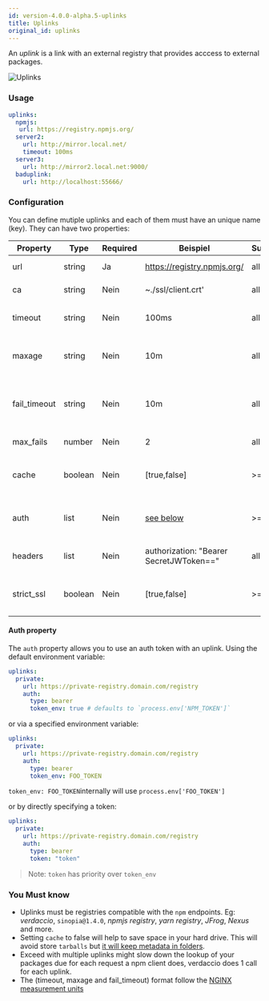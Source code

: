 ```yaml
---
id: version-4.0.0-alpha.5-uplinks
title: Uplinks
original_id: uplinks
---
```


An *uplink* is a link with an external registry that provides acccess to external packages.

![Uplinks](https://user-images.githubusercontent.com/558752/52976233-fb0e3980-33c8-11e9-8eea-5415e6018144.png)

### Usage

```yaml
uplinks:
  npmjs:
   url: https://registry.npmjs.org/
  server2:
    url: http://mirror.local.net/
    timeout: 100ms
  server3:
    url: http://mirror2.local.net:9000/
  baduplink:
    url: http://localhost:55666/
```

### Configuration

You can define mutiple uplinks and each of them must have an unique name (key). They can have two properties:

| Property     | Type    | Required | Beispiel                                | Support | Beschreibung                                                                                                               | Standard   |
| ------------ | ------- | -------- | --------------------------------------- | ------- | -------------------------------------------------------------------------------------------------------------------------- | ---------- |
| url          | string  | Ja       | https://registry.npmjs.org/             | all     | The registry url                                                                                                           | npmjs      |
| ca           | string  | Nein     | ~./ssl/client.crt'                      | all     | SSL path certificate                                                                                                       | No default |
| timeout      | string  | Nein     | 100ms                                   | all     | set new timeout for the request                                                                                            | 30s        |
| maxage       | string  | Nein     | 10m                                     | all     | the time threshold to the cache is valid                                                                                   | 2m         |
| fail_timeout | string  | Nein     | 10m                                     | all     | defines max time when a request becomes a failure                                                                          | 5m         |
| max_fails    | number  | Nein     | 2                                       | all     | limit maximun failure request                                                                                              | 2          |
| cache        | boolean | Nein     | [true,false]                            | >= 2.1  | cache all remote tarballs in storage                                                                                       | true       |
| auth         | list    | Nein     | [see below](uplinks.md#auth-property)   | >= 2.5  | assigns the header 'Authorization' [more info](http://blog.npmjs.org/post/118393368555/deploying-with-npm-private-modules) | disabled   |
| headers      | list    | Nein     | authorization: "Bearer SecretJWToken==" | all     | list of custom headers for the uplink                                                                                      | disabled   |
| strict_ssl   | boolean | Nein     | [true,false]                            | >= 3.0  | If true, requires SSL certificates be valid.                                                                               | true       |

#### Auth property

The `auth` property allows you to use an auth token with an uplink. Using the default environment variable:

```yaml
uplinks:
  private:
    url: https://private-registry.domain.com/registry
    auth:
      type: bearer
      token_env: true # defaults to `process.env['NPM_TOKEN']`
```

or via a specified environment variable:

```yaml
uplinks:
  private:
    url: https://private-registry.domain.com/registry
    auth:
      type: bearer
      token_env: FOO_TOKEN
```

`token_env: FOO_TOKEN`internally will use `process.env['FOO_TOKEN']`

or by directly specifying a token:

```yaml
uplinks:
  private:
    url: https://private-registry.domain.com/registry
    auth:
      type: bearer
      token: "token"
```

> Note: `token` has priority over `token_env`

### You Must know

* Uplinks must be registries compatible with the `npm` endpoints. Eg: *verdaccio*, `sinopia@1.4.0`, *npmjs registry*, *yarn registry*, *JFrog*, *Nexus* and more.
* Setting `cache` to false will help to save space in your hard drive. This will avoid store `tarballs` but [it will keep metadata in folders](https://github.com/verdaccio/verdaccio/issues/391).
* Exceed with multiple uplinks might slow down the lookup of your packages due for each request a npm client does, verdaccio does 1 call for each uplink.
* The (timeout, maxage and fail_timeout) format follow the [NGINX measurement units](http://nginx.org/en/docs/syntax.html)